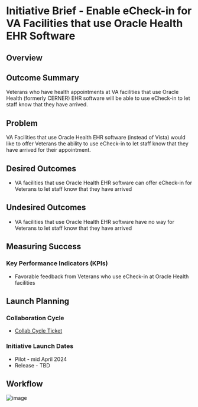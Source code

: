 # Initiative Brief - Enable eCheck-in for VA Facilities that use Oracle Health EHR Software

## Overview
 
## Outcome Summary
Veterans who have health appointments at VA facilities that use Oracle Health (formerly CERNER) EHR software will be able to use eCheck-in to let staff know that they have arrived.

## Problem
VA Facilities that use Oracle Health EHR software (instead of Vista) would like to offer Veterans the ability to use eCheck-in to let staff know that they have arrived for their appointment. 

## Desired Outcomes
- VA facilities that use Oracle Health EHR software can offer eCheck-in for Veterans to let staff know that they have arrived

## Undesired Outcomes
- VA facilities that use Oracle Health EHR software have no way for Veterans to let staff know that they have arrived

## Measuring Success

### Key Performance Indicators (KPIs)
- Favorable feedback from Veterans who use eCheck-in at Oracle Health facilities

## Launch Planning

### Collaboration Cycle
- [Collab Cycle Ticket](https://github.com/department-of-veterans-affairs/va.gov-team/issues/43074)

### Initiative Launch Dates
- Pilot - mid April 2024
- Release - TBD
   
## Workflow
![image](https://github.com/department-of-veterans-affairs/va.gov-team/assets/86678742/70ef3cf1-5709-4dfa-9a70-ab90d3812904)



